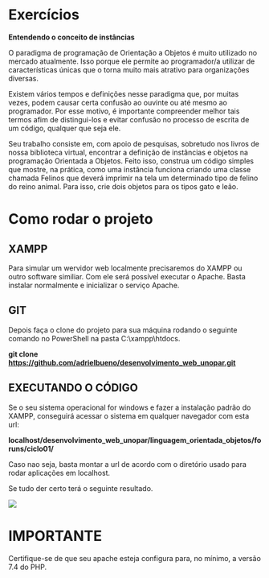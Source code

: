 # Exercícios
**Entendendo o conceito de instâncias**

O paradigma de programação de Orientação a Objetos é muito utilizado no mercado atualmente. Isso porque ele permite ao programador/a utilizar de características únicas que o torna muito mais atrativo para organizações diversas.

Existem vários tempos e definições nesse paradigma que, por muitas vezes, podem causar certa confusão ao ouvinte ou até mesmo ao programador. Por esse motivo, é importante compreender melhor tais termos afim de distingui-los e evitar confusão no processo de escrita de um código, qualquer que seja ele.

Seu trabalho consiste em, com apoio de pesquisas, sobretudo nos livros de nossa biblioteca virtual, encontrar a definição de instâncias e objetos na programação Orientada a Objetos. Feito isso, construa um código simples que mostre, na prática, como uma instância funciona criando uma classe chamada Felinos que deverá imprimir na tela um determinado tipo de felino do reino animal. Para isso, crie dois objetos para os tipos gato e leão.

# Como rodar o projeto
## XAMPP

Para simular um wervidor web localmente precisaremos do XAMPP ou outro software similiar. Com ele será possível executar o Apache.
Basta instalar normalmente e inicializar o serviço Apache.

## GIT

Depois faça o clone do projeto para sua máquina rodando o seguinte comando no PowerShell na pasta C:\xampp\htdocs.

**git clone https://github.com/adrielbueno/desenvolvimento_web_unopar.git**


## EXECUTANDO O CÓDIGO

Se o seu sistema operacional for windows e fazer a instalação padrão do XAMPP, conseguirá acessar o sistema em qualquer navegador com esta url:

**localhost/desenvolvimento_web_unopar/linguagem_orientada_objetos/foruns/ciclo01/**

Caso nao seja, basta montar a url de acordo com o diretório usado para rodar aplicações em localhost.

Se tudo der certo terá o seguinte resultado.

![](https://github.com/adrielbueno/desenvolvimento_web_unopar/linguagem_orientada_objetos/foruns/ciclo01/img/saida_index.png)

# IMPORTANTE

Certifique-se de que seu apache esteja configura para, no mínimo, a versão 7.4 do PHP.

